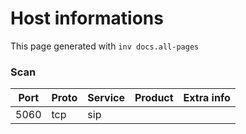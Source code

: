 # Host informations

This page generated with `inv docs.all-pages`


[comment]: (>>HOSTINFOS)


### Scan

| Port | Proto | Service | Product | Extra info |
| ------ | ------ | ------ |------ |------ |
|5060|tcp|sip|||




[comment]: (<<HOSTINFOS)
